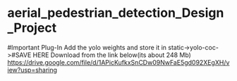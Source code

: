 # aerial_pedestrian_detection_Design_Project


#Important Plug-In
Add the yolo weights and store it in static->yolo-coc->#SAVE HERE
Download from the link below(its about 248 Mb) <break>
https://drive.google.com/file/d/1APicKufkxSnCDw09NwFaE5gd092XEgXH/view?usp=sharing
